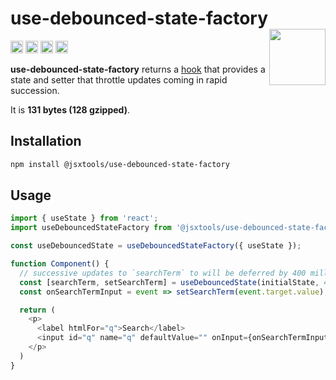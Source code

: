 # use-debounced-state-factory [<img src="https://avatars.githubusercontent.com/u/52989093" alt="" width="90" height="90" align="right">][frontend]

[<img alt="npm version" src="https://img.shields.io/npm/v/@jsxtools/use-debounced-state-factory.svg" height="20">](https://www.npmjs.com/package/@jsxtools/use-debounced-state-factory)
[<img alt="build status" src="https://img.shields.io/travis/jsxtools/frontend/master.svg" height="20">](https://travis-ci.org/github/jsxtools/frontend)
[<img alt="issue tracker" src="https://img.shields.io/github/issues/jsxtools/frontend/use-debounced-state-factory.svg" height="20">](https://github.com/jsxtools/frontend/issues?q=is:issue+is:open+label:use-debounced-state-factory)
[<img alt="pull requests" src="https://img.shields.io/github/issues-pr/jsxtools/frontend/use-debounced-state-factory.svg" height="20">](https://github.com/jsxtools/frontend/pulls?q=is:pr+is:open+label:use-debounced-state-factory)

**use-debounced-state-factory** returns a [hook] that provides a state and setter that throttle updates coming in rapid succession.

It is <strong size>131 bytes (128 gzipped)</strong>.

## Installation

```sh
npm install @jsxtools/use-debounced-state-factory
```

## Usage

```js
import { useState } from 'react';
import useDebouncedStateFactory from '@jsxtools/use-debounced-state-factory';

const useDebouncedState = useDebouncedStateFactory({ useState });

function Component() {
  // successive updates to `searchTerm` to will be deferred by 400 milliseconds
  const [searchTerm, setSearchTerm] = useDebouncedState(initialState, 400);
  const onSearchTermInput = event => setSearchTerm(event.target.value);

  return (
    <p>
      <label htmlFor="q">Search</label>
      <input id="q" name="q" defaultValue="" onInput={onSearchTermInput}>
    </p>
  )
}
```

[hook]: https://reactjs.org/docs/hooks-reference.html
[frontend]: https://github.com/jsxtools/frontend
